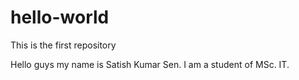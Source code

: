 # hello-world
This is the first repository 

Hello guys my name is Satish Kumar Sen. I am a student of MSc. IT.

